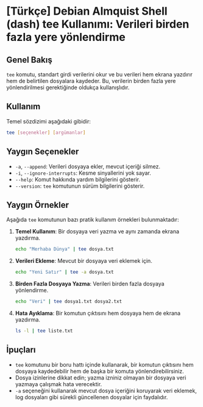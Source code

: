 # [Türkçe] Debian Almquist Shell (dash) tee Kullanımı: Verileri birden fazla yere yönlendirme

## Genel Bakış
`tee` komutu, standart girdi verilerini okur ve bu verileri hem ekrana yazdırır hem de belirtilen dosyalara kaydeder. Bu, verilerin birden fazla yere yönlendirilmesi gerektiğinde oldukça kullanışlıdır.

## Kullanım
Temel sözdizimi aşağıdaki gibidir:

```bash
tee [seçenekler] [argümanlar]
```

## Yaygın Seçenekler
- `-a`, `--append`: Verileri dosyaya ekler, mevcut içeriği silmez.
- `-i`, `--ignore-interrupts`: Kesme sinyallerini yok sayar.
- `--help`: Komut hakkında yardım bilgilerini gösterir.
- `--version`: `tee` komutunun sürüm bilgilerini gösterir.

## Yaygın Örnekler
Aşağıda `tee` komutunun bazı pratik kullanım örnekleri bulunmaktadır:

1. **Temel Kullanım**: Bir dosyaya veri yazma ve aynı zamanda ekrana yazdırma.
   ```bash
   echo "Merhaba Dünya" | tee dosya.txt
   ```

2. **Verileri Ekleme**: Mevcut bir dosyaya veri eklemek için.
   ```bash
   echo "Yeni Satır" | tee -a dosya.txt
   ```

3. **Birden Fazla Dosyaya Yazma**: Verileri birden fazla dosyaya yönlendirme.
   ```bash
   echo "Veri" | tee dosya1.txt dosya2.txt
   ```

4. **Hata Ayıklama**: Bir komutun çıktısını hem dosyaya hem de ekrana yazdırma.
   ```bash
   ls -l | tee liste.txt
   ```

## İpuçları
- `tee` komutunu bir boru hattı içinde kullanarak, bir komutun çıktısını hem dosyaya kaydedebilir hem de başka bir komuta yönlendirebilirsiniz.
- Dosya izinlerine dikkat edin; yazma izniniz olmayan bir dosyaya veri yazmaya çalışmak hata verecektir.
- `-a` seçeneğini kullanarak mevcut dosya içeriğini koruyarak veri eklemek, log dosyaları gibi sürekli güncellenen dosyalar için faydalıdır.